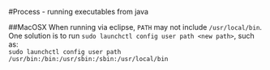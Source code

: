 #Process - running executables from java

##MacOSX
When running via eclipse, `PATH` may not include `/usr/local/bin`.  
One solution is to run 
`sudo launchctl config user path <new path>`, such as:  
`sudo launchctl config user path /usr/bin:/bin:/usr/sbin:/sbin:/usr/local/bin` 

